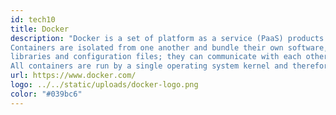 ```yaml
---
id: tech10
title: Docker
description: "Docker is a set of platform as a service (PaaS) products that uses OS-level virtualization to deliver software in packages called containers.
Containers are isolated from one another and bundle their own software,
libraries and configuration files; they can communicate with each other through well-defined channels.
All containers are run by a single operating system kernel and therefore use fewer resources than virtual machines."
url: https://www.docker.com/
logo: ../../static/uploads/docker-logo.png
color: "#039bc6"
---
```

